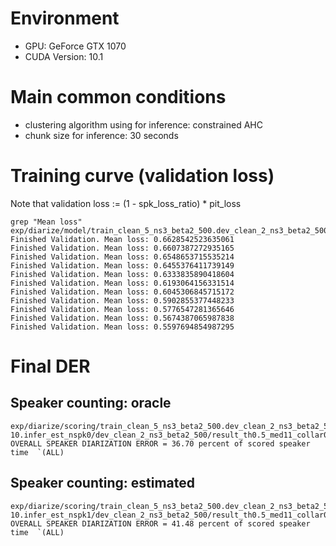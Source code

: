 # Environment
- GPU: GeForce GTX 1070
- CUDA Version: 10.1

# Main common conditions
- clustering algorithm using for inference: constrained AHC
- chunk size for inference: 30 seconds

# Training curve (validation loss)
Note that validation loss := (1 - spk_loss_ratio) * pit_loss

```
grep "Mean loss" exp/diarize/model/train_clean_5_ns3_beta2_500.dev_clean_2_ns3_beta2_500.train/.work/train.log
Finished Validation. Mean loss: 0.6628542523635061
Finished Validation. Mean loss: 0.6607387272935165
Finished Validation. Mean loss: 0.6548653715535214
Finished Validation. Mean loss: 0.6455376411739149
Finished Validation. Mean loss: 0.6333835890418604
Finished Validation. Mean loss: 0.6193064156331514
Finished Validation. Mean loss: 0.6045306845715172
Finished Validation. Mean loss: 0.5902855377448233
Finished Validation. Mean loss: 0.5776547281365646
Finished Validation. Mean loss: 0.5674387065987838
Finished Validation. Mean loss: 0.5597694854987295
```

# Final DER

## Speaker counting: oracle
```
exp/diarize/scoring/train_clean_5_ns3_beta2_500.dev_clean_2_ns3_beta2_500.train.avg8-10.infer_est_nspk0/dev_clean_2_ns3_beta2_500/result_th0.5_med11_collar0.25: OVERALL SPEAKER DIARIZATION ERROR = 36.70 percent of scored speaker time  `(ALL)
```

## Speaker counting: estimated
```
exp/diarize/scoring/train_clean_5_ns3_beta2_500.dev_clean_2_ns3_beta2_500.train.avg8-10.infer_est_nspk1/dev_clean_2_ns3_beta2_500/result_th0.5_med11_collar0.25: OVERALL SPEAKER DIARIZATION ERROR = 41.48 percent of scored speaker time  `(ALL)
```

